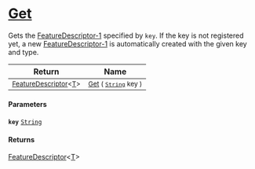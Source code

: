 # [Get](./FeatureDescriptor--Get.md)

Gets the [FeatureDescriptor-1](./SigStat/Common/FeatureDescriptor-1.md) specified by `key`.  If the key is not registered yet, a new [FeatureDescriptor-1](./SigStat/Common/FeatureDescriptor-1.md) is automatically created with the given key and type.

| Return | Name | 
| --- | --- | 
| <sub>[FeatureDescriptor](./../FeatureDescriptor-1.md)\<[T](./FeatureDescriptor--Get.md)></sub> | <sub>[Get](./FeatureDescriptor--Get.md) ( [`String`](https://docs.microsoft.com/en-us/dotnet/api/System.String) key )</sub> | 


#### Parameters
**`key`**  [`String`](https://docs.microsoft.com/en-us/dotnet/api/System.String)<br>
#### Returns
[FeatureDescriptor](./../FeatureDescriptor-1.md)\<[T](./FeatureDescriptor--Get.md)><br>
